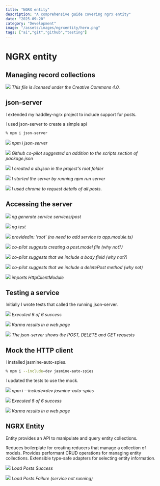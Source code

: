 ```yaml
---
title: "NGRX entity"
description: "A comprehensive guide covering ngrx entity"
date: "2025-09-20"
category: "Development"
image: "/assets/images/ngrxentity/hero.png"
tags: ["ai","git","github","testing"]
---
```


# NGRX entity

## Managing record collections

![](/assets/images/ngrxentity/ngrx.svg)
*This file is licensed under the Creative Commons 4.0.*


## json-server

I extended my haddley-ngrx project to include support for posts.

I used json-server to create a simple api

```bash
% npm i json-server

```

![](/assets/images/ngrxentity/screen-shot-2023-02-19-at-3.21.40-pm-1536x284.png)
*npm i json-server*

![](/assets/images/ngrxentity/screen-shot-2023-02-19-at-3.22.53-pm-1536x503.png)
*Github co-pilot suggested an addition to the scripts section of package.json*

![](/assets/images/ngrxentity/screen-shot-2023-02-19-at-3.26.07-pm-1536x676.png)
*I created a db.json in the project's root folder*

![](/assets/images/ngrxentity/screen-shot-2023-02-19-at-3.27.45-pm-1536x717.png)
*I started the server by running npm run server*

![](/assets/images/ngrxentity/screen-shot-2023-02-19-at-3.28.45-pm-1420x744.png)
*I used chrome to request details of all posts.*


## Accessing the server

![](/assets/images/ngrxentity/screen-shot-2023-02-19-at-4.11.54-pm-1536x433.png)
*ng generate service services/post*

![](/assets/images/ngrxentity/screen-shot-2023-02-19-at-4.13.08-pm-1536x913.png)
*ng test*

![](/assets/images/ngrxentity/screen-shot-2023-02-19-at-4.16.26-pm-1536x356.png)
*providedIn: 'root' (no need to add service to app.module.ts)*

![](/assets/images/ngrxentity/screen-shot-2023-02-19-at-4.21.24-pm-1536x574.png)
*co-pilot suggests creating a post.model file (why not?)*

![](/assets/images/ngrxentity/screen-shot-2023-02-19-at-4.23.22-pm-1536x351.png)
*co-pilot suggests that we include a body field (why not?)*

![](/assets/images/ngrxentity/screen-shot-2023-02-19-at-5.21.38-pm-1536x615.png)
*co-pilot suggests that we include a deletePost method (why not)*

![](/assets/images/ngrxentity/screen-shot-2023-02-19-at-6.33.32-pm-1536x552.png)
*imports HttpClientModule*


## Testing a service

Initially I wrote tests that called the running json-server.

![](/assets/images/ngrxentity/screen-shot-2023-02-20-at-10.33.14-am-1536x746.png)
*Executed 6 of 6 success*

![](/assets/images/ngrxentity/screen-shot-2023-02-20-at-10.32.47-am-1536x849.png)
*Karma results in a web page*

![](/assets/images/ngrxentity/screen-shot-2023-02-20-at-10.33.29-am-1536x846.png)
*The json-server shows the POST, DELETE and GET requests*


## Mock the HTTP client

I installed jasmine-auto-spies.

```bash
% npm i --include=dev jasmine-auto-spies
```

I updated the tests to use the mock.

![](/assets/images/ngrxentity/screen-shot-2023-02-20-at-10.56.26-am-1536x141.png)
*npm i --include=dev jasmine-auto-spies*

![](/assets/images/ngrxentity/screen-shot-2023-02-20-at-11.32.27-am-1536x782.png)
*Executed 6 of 6 success*

![](/assets/images/ngrxentity/screen-shot-2023-02-20-at-11.32.46-am-1536x486.png)
*Karma results in a web page*


## NGRX Entity

Entity provides an API to manipulate and query entity collections.

Reduces boilerplate for creating reducers that manage a collection of models.
Provides performant CRUD operations for managing entity collections.
Extensible type-safe adapters for selecting entity information.

![](/assets/images/ngrxentity/screen-shot-2023-02-20-at-3.08.35-pm-1536x498.png)
*Load Posts Success*

![](/assets/images/ngrxentity/screen-shot-2023-02-20-at-3.09.38-pm-1536x476.png)
*Load Posts Failure (service not running)*
